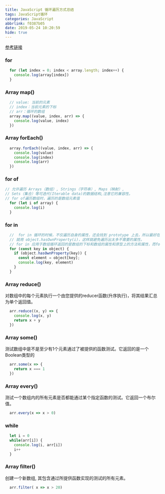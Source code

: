 ```yaml
---
title: JavaScript 循环遍历方式总结
tags: JavaScript循环
categories: JavaScript
abbrlink: f0387b05
date: 2019-05-24 10:20:59
hide: true
---
```

[参考链接](https://juejin.im/post/5bdfa6a6e51d4520fe63fdd5)

### for
```javascript
  for (let index = 0; index < array.length; index++) {
    console.log(array[index])
  }
```
### Array map()
```javascript
  // value: 当前的元素
  // index：当前元素的下标
  // arr：循环的数组
  array.map((value, index, arr) => {
    console.log(value, index)
  })
```

### Array forEach()
```javascript
  array.forEach((value, index, arr) => {
    console.log(value)
    console.log(index)
    console.log(arr)
  })
```

### for of
```javascript
// 允许遍历 Arrays（数组）, Strings（字符串）, Maps（映射）,
// Sets（集合）等可迭代(Iterable data)的数据结构,注意它的兼容性。
// for of遍历数组时，遍历的是数组元素值
  for (let i of array) {
    console.log(i)
  }
```

### for in
```javascript
  //  for in 循环的时候，不仅遍历自身的属性，还会找到 prototype 上去，所以最好在循环体内加一个判断，
  // 就用 object.hasOwnProperty(i)，这样就避免遍历出太多不需要的属性。
  // for in 应用于数组循环返回的是数组的下标和数组的属性和原型上的方法和属性，而for in应用于对象循环返回的是对象的属性名和原型中的方法和属性
  for (const key in object) {
    if (object.hasOwnProperty(key)) {
      const element = object[key];
      console.log(key, element)
    }
  }
```

### Array reduce()
对数组中的每个元素执行一个由您提供的reducer函数(升序执行)，将其结果汇总为单个返回值。
```javascript
  arr.reduce((x, y) => {
    console.log(x, y)
    return x + y
  })
```

### Array some()
测试数组中是不是至少有1个元素通过了被提供的函数测试。它返回的是一个Boolean类型的
```javascript
  arr.some(x => {
    return x === 1
  })
```

### Array every()
测试一个数组内的所有元素是否都能通过某个指定函数的测试。它返回一个布尔值。
```javascript
  arr.every(x => x > 0)
```

### while
```javascript
  let i = 0
  while(arr[i]) {
    console.log(i, arr[i])
    i++
  }
```

### Array filter()
创建一个新数组, 其包含通过所提供函数实现的测试的所有元素。 
```javascript
  arr.filter( x => x > 20)
```
